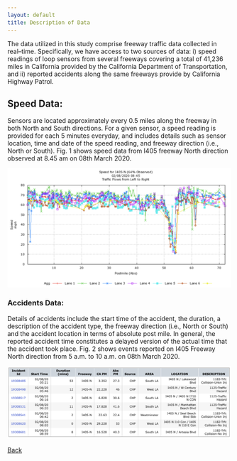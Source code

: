 ```yaml
---
layout: default
title: Description of Data
---
```


The data utilized in this study comprise freeway traffic data collected in real–time. Specifically, we have access to two sources of data: i) speed readings of loop sensors from several freeways covering a total of 41,236 miles in California provided by the California Department of Transportation, and ii) reported accidents along the same freeways provide by California Highway Patrol.

## Speed Data: 
Sensors are located approximately every 0.5 miles along the freeway in both North and South
directions. For a given sensor, a speed reading is provided for each 5 minutes everyday, and includes details
such as sensor location, time and date of the speed reading, and freeway direction (i.e., North or South). Fig. 1
shows speed data from I405 freeway North direction observed at 8.45 am on 08th March 2020.

![Speed Data](../images/speed.png)

### Accidents Data: 
Details of accidents include the start time of the accident, the duration, a description of the accident type, the freeway direction (i.e., North or South) and the accident location in terms of absolute post mile. In general, the reported accident time constitutes a delayed version of the actual time that the accident took place. Fig. 2 shows events reported on I405 Freeway North direction from 5 a.m. to 10 a.m. on 08th March 2020.

![Accidents Details](../images/accidents.png)


[Back](../)

